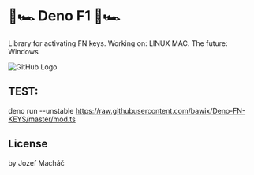 # 🦕🏎️ Deno F1 🦕🏎️

Library for activating FN keys.
Working on: LINUX MAC. 
The future: Windows

![GitHub Logo](https://i.ibb.co/h82bCmY/image.png)

## TEST:
deno run --unstable https://raw.githubusercontent.com/bawix/Deno-FN-KEYS/master/mod.ts

## License
by Jozef Macháč
